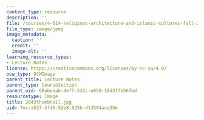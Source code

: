 ```yaml
---
content_type: resource
description: ''
file: /courses/4-614-religious-architecture-and-islamic-cultures-fall-2002/7ecca5373f4652e8925bd13594ace3bb_2043thumbnail.jpg
file_type: image/jpeg
image_metadata:
  caption: ''
  credit: ''
  image-alt: ''
learning_resource_types:
- Lecture Notes
license: https://creativecommons.org/licenses/by-nc-sa/4.0/
ocw_type: OCWImage
parent_title: Lecture Notes
parent_type: CourseSection
parent_uid: 68abeaab-4eff-532c-e858-18d3ffb567bd
resourcetype: Image
title: 2043thumbnail.jpg
uid: 7ecca537-3f46-52e8-925b-d13594ace3bb
---
```

